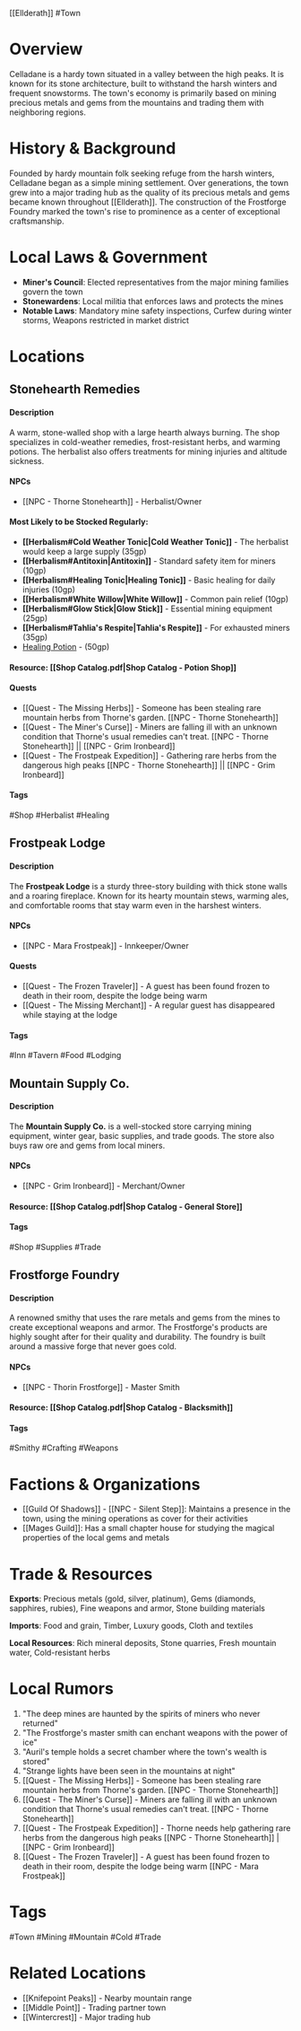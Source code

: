 [[Ellderath]] #Town

# Overview

Celladane is a hardy town situated in a valley between the high peaks. It is known for its stone architecture, built to withstand the harsh winters and frequent snowstorms. The town's economy is primarily based on mining precious metals and gems from the mountains and trading them with neighboring regions.

# History & Background

Founded by hardy mountain folk seeking refuge from the harsh winters, Celladane began as a simple mining settlement. Over generations, the town grew into a major trading hub as the quality of its precious metals and gems became known throughout [[Ellderath]]. The construction of the Frostforge Foundry marked the town's rise to prominence as a center of exceptional craftsmanship.

# Local Laws & Government

- **Miner's Council**: Elected representatives from the major mining families govern the town
- **Stonewardens**: Local militia that enforces laws and protects the mines
- **Notable Laws**: Mandatory mine safety inspections, Curfew during winter storms, Weapons restricted in market district

# Locations

## Stonehearth Remedies

#### Description

A warm, stone-walled shop with a large hearth always burning. The shop specializes in cold-weather remedies, frost-resistant herbs, and warming potions. The herbalist also offers treatments for mining injuries and altitude sickness.

#### NPCs

- [[NPC - Thorne Stonehearth]] - Herbalist/Owner

#### Most Likely to be Stocked Regularly:

- **[[Herbalism#Cold Weather Tonic|Cold Weather Tonic]]** - The herbalist would keep a large supply (35gp)
- **[[Herbalism#Antitoxin|Antitoxin]]** - Standard safety item for miners (10gp)
- **[[Herbalism#Healing Tonic|Healing Tonic]]** - Basic healing for daily injuries (10gp)
- **[[Herbalism#White Willow|White Willow]]** - Common pain relief (10gp)
- **[[Herbalism#Glow Stick|Glow Stick]]** - Essential mining equipment (25gp)
- **[[Herbalism#Tahlia's Respite|Tahlia's Respite]]** - For exhausted miners (35gp)
- [Healing Potion](https://5e.tools/items/potion-of-healing-xdmg.html) - (50gp)

#### Resource: [[Shop Catalog.pdf|Shop Catalog - Potion Shop]]

#### Quests

- [[Quest - The Missing Herbs]] - Someone has been stealing rare mountain herbs from Thorne's garden. [[NPC - Thorne Stonehearth]]
- [[Quest - The Miner's Curse]] - Miners are falling ill with an unknown condition that Thorne's usual remedies can't treat. [[NPC - Thorne Stonehearth]] || [[NPC - Grim Ironbeard]]
- [[Quest - The Frostpeak Expedition]] - Gathering rare herbs from the dangerous high peaks [[NPC - Thorne Stonehearth]] || [[NPC - Grim Ironbeard]]

#### Tags

#Shop #Herbalist #Healing

## Frostpeak Lodge

#### Description

The **Frostpeak Lodge** is a sturdy three-story building with thick stone walls and a roaring fireplace. Known for its hearty mountain stews, warming ales, and comfortable rooms that stay warm even in the harshest winters.

#### NPCs

- [[NPC - Mara Frostpeak]] - Innkeeper/Owner

#### Quests

- [[Quest - The Frozen Traveler]] - A guest has been found frozen to death in their room, despite the lodge being warm
- [[Quest - The Missing Merchant]] - A regular guest has disappeared while staying at the lodge

#### Tags

#Inn #Tavern #Food #Lodging

## Mountain Supply Co.

#### Description

The **Mountain Supply Co.** is a well-stocked store carrying mining equipment, winter gear, basic supplies, and trade goods. The store also buys raw ore and gems from local miners.

#### NPCs

- [[NPC - Grim Ironbeard]] - Merchant/Owner

#### Resource: [[Shop Catalog.pdf|Shop Catalog - General Store]]

#### Tags

#Shop #Supplies #Trade

## Frostforge Foundry

#### Description

A renowned smithy that uses the rare metals and gems from the mines to create exceptional weapons and armor. The Frostforge's products are highly sought after for their quality and durability. The foundry is built around a massive forge that never goes cold.

#### NPCs

- [[NPC - Thorin Frostforge]] - Master Smith

#### Resource: [[Shop Catalog.pdf|Shop Catalog - Blacksmith]]

#### Tags

#Smithy #Crafting #Weapons

# Factions & Organizations

- [[Guild Of Shadows]] - [[NPC - Silent Step]]: Maintains a presence in the town, using the mining operations as cover for their activities
- [[Mages Guild]]: Has a small chapter house for studying the magical properties of the local gems and metals

# Trade & Resources

**Exports**: Precious metals (gold, silver, platinum), Gems (diamonds, sapphires, rubies), Fine weapons and armor, Stone building materials

**Imports**: Food and grain, Timber, Luxury goods, Cloth and textiles

**Local Resources**: Rich mineral deposits, Stone quarries, Fresh mountain water, Cold-resistant herbs

# Local Rumors

1. "The deep mines are haunted by the spirits of miners who never returned"
2. "The Frostforge's master smith can enchant weapons with the power of ice"
3. "Auril's temple holds a secret chamber where the town's wealth is stored"
4. "Strange lights have been seen in the mountains at night"
5. [[Quest - The Missing Herbs]] - Someone has been stealing rare mountain herbs from Thorne's garden. [[NPC - Thorne Stonehearth]]
6. [[Quest - The Miner's Curse]] - Miners are falling ill with an unknown condition that Thorne's usual remedies can't treat. [[NPC - Thorne Stonehearth]]
7. [[Quest - The Frostpeak Expedition]] - Thorne needs help gathering rare herbs from the dangerous high peaks [[NPC - Thorne Stonehearth]] | [[NPC - Grim Ironbeard]]
8. [[Quest - The Frozen Traveler]] - A guest has been found frozen to death in their room, despite the lodge being warm [[NPC - Mara Frostpeak]]

# Tags

#Town #Mining #Mountain #Cold #Trade

# Related Locations

- [[Knifepoint Peaks]] - Nearby mountain range
- [[Middle Point]] - Trading partner town
- [[Wintercrest]] - Major trading hub
